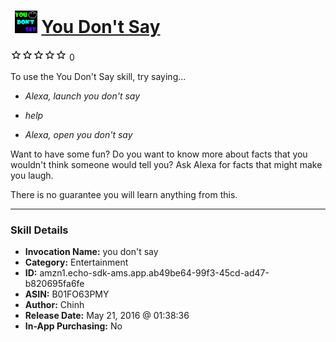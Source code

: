 # &nbsp;<img src="skill_icon" alt="You Don't Say icon" width="36"> [You Don't Say](http://alexa.amazon.com/#skills/amzn1.echo-sdk-ams.app.ab49be64-99f3-45cd-ad47-b820695fa6fe)
![0 stars](../../images/ic_star_border_black_18dp_1x.png)![0 stars](../../images/ic_star_border_black_18dp_1x.png)![0 stars](../../images/ic_star_border_black_18dp_1x.png)![0 stars](../../images/ic_star_border_black_18dp_1x.png)![0 stars](../../images/ic_star_border_black_18dp_1x.png) 0

To use the You Don't Say skill, try saying...

* *Alexa, launch you don't say*

* *help*

* *Alexa, open you don't say*

Want to have some fun? Do you want to know more about facts that you wouldn't think someone would tell you? Ask Alexa for facts that might make you laugh.

There is no guarantee you will learn anything from this.

***

### Skill Details

* **Invocation Name:** you don't say
* **Category:** Entertainment
* **ID:** amzn1.echo-sdk-ams.app.ab49be64-99f3-45cd-ad47-b820695fa6fe
* **ASIN:** B01FO63PMY
* **Author:** Chinh
* **Release Date:** May 21, 2016 @ 01:38:36
* **In-App Purchasing:** No
